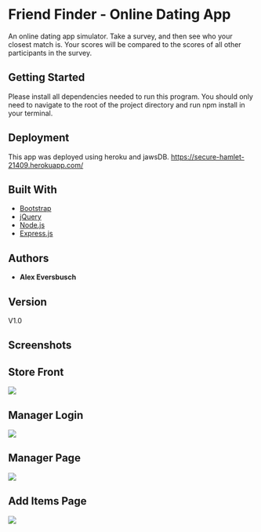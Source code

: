 # Friend Finder - Online Dating App

An online dating app simulator. Take a survey, and then see who your closest match is. Your scores will be compared to the scores of all other participants in the survey. 

## Getting Started

Please install all dependencies needed to run this program. You should only need to navigate to the root of the project directory and run npm install in your terminal. 

## Deployment

This app was deployed using heroku and jawsDB.
https://secure-hamlet-21409.herokuapp.com/

## Built With

* [Bootstrap](https://getbootstrap.com/docs/4.3/getting-started/introduction/)
* [jQuery](https://api.jquery.com/)
* [Node.js](https://nodejs.org/en/docs/)
* [Express.js](https://expressjs.com/en/starter/installing.html)


## Authors

* **Alex Eversbusch** 

## Version

V1.0

## Screenshots
## Store Front
![](./public/images/onlinemusicstore1.jpg)
## Manager Login
![](./public/images/managerlogin.png)
## Manager Page
![](./public/images/managerpage.png)
## Add Items Page
![](./public/images/additempage.png)

